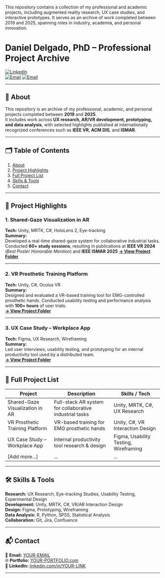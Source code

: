 This repository contains a collection of my professional and academic projects, including augmented reality research, UX case studies, and interactive prototypes. It serves as an archive of work completed between 2019 and 2025, spanning roles in industry, academia, and personal innovation.

# Daniel Delgado, PhD – Professional Project Archive

[![LinkedIn](https://img.shields.io/badge/LinkedIn-Profile-blue)](https://www.linkedin.com/in/danieldel1996/)  
[![Email](https://img.shields.io/badge/Email-Contact-lightgrey)](mailto:danieldeldelgado.xr@gmail.com)
[![Email](https://img.shields.io/badge/Email-Contact-lightgrey)](mailto:danieldel@ufl.edu)


---

## 📖 About

This repository is an archive of my professional, academic, and personal projects completed between **2019** and **2025**.  
It includes work across **UX research, AR/VR development, prototyping, and data analysis**, with selected highlights published at internationally recognized conferences such as **IEEE VR**, **ACM DIS**, and **ISMAR**.

---

## 🗂 Table of Contents
1. [About](#-about)  
2. [Project Highlights](#-project-highlights)  
3. [Full Project List](#-full-project-list)  
4. [Skills & Tools](#-skills--tools)  
5. [Contact](#-contact)  

---

## 🌟 Project Highlights

### **1. Shared-Gaze Visualization in AR**
**Tech:** Unity, MRTK, C#, HoloLens 2, Eye-tracking  
**Summary:**  
Developed a real-time shared-gaze system for collaborative industrial tasks. Conducted **60+ study sessions**, resulting in publications at **IEEE VR 2024** (*Best Poster Honorable Mention*) and **IEEE ISMAR 2025**
**[→ View Project Folder](projects/shared-gaze-ar/)**

---

### **2. VR Prosthetic Training Platform**
**Tech:** Unity, C#, Oculus VR  
**Summary:**  
Designed and evaluated a VR-based training tool for EMG-controlled prosthetic hands. Conducted usability testing and performance analysis with **100+ hours** of user trials.  
**[→ View Project Folder](projects/vr-prosthetic-training/)**

---

### **3. UX Case Study – Workplace App**
**Tech:** Figma, UX Research, Wireframing  
**Summary:**  
Led user interviews, usability testing, and prototyping for an internal productivity tool used by a distributed team.  
**[→ View Project Folder](projects/workplace-app/)**

---

## 📂 Full Project List

| Project | Description | Skills / Tech |
|---------|-------------|---------------|
| Shared-Gaze Visualization in AR | Full-stack AR system for collaborative industrial tasks | Unity, MRTK, C#, UX Research |
| VR Prosthetic Training Platform | VR-based training for EMG prosthetic hands | Unity, C#, VR Interaction Design |
| UX Case Study – Workplace App | Internal productivity tool research & design | Figma, Usability Testing, Wireframing |
| [Add more...] | ... | ... |

---

## 🛠 Skills & Tools

**Research:** UX Research, Eye-tracking Studies, Usability Testing, Experimental Design  
**Development:** Unity, MRTK, C#, VR/AR Interaction Design  
**Design:** Figma, Prototyping, Wireframing  
**Data Analysis:** R, Python, SPSS, Statistical Analysis  
**Collaboration:** Git, Jira, Confluence  

---

## 📬 Contact

📧 **Email:** [YOUR-EMAIL](mailto:YOUR-EMAIL)  
🌐 **Portfolio:** [YOUR-PORTFOLIO.com](https://YOUR-PORTFOLIO.com)  
🔗 **LinkedIn:** [linkedin.com/in/YOUR-LINK](https://linkedin.com/in/YOUR-LINK)

---
